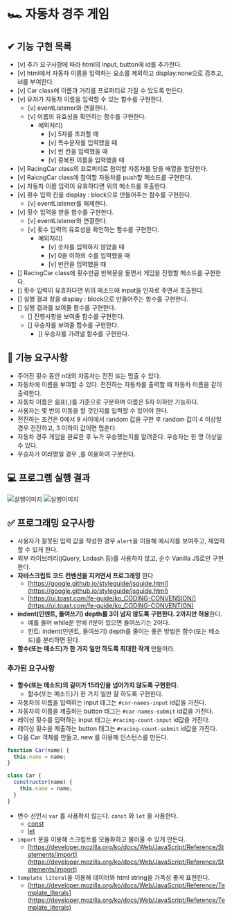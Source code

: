 # 🏎️ 자동차 경주 게임

## ✔ 기능 구현 목록

- [v] 추가 요구사항에 따라 html의 input, button에 id를 추가한다.
- [v] html에서 자동차 이름을 입력하는 요소를 제외하고 display:none으로 감추고, id를 부여한다.
- [v] Car class에 이름과 거리를 프로퍼티로 가질 수 있도록 만든다.
- [v] 유저가 자동차 이름을 입력할 수 있는 함수를 구현한다.
  - [v] eventListener와 연결한다.
  - [v] 이름의 유효성을 확인하는 함수를 구현한다.
    - 예외처리)
      - [v] 5자를 초과할 때
      - [v] 특수문자를 입력했을 때
      - [v] 빈 칸을 입력했을 때
      - [v] 중복된 이름을 입력했을 때
- [v] RacingCar class의 프로퍼티로 참여할 자동차를 담을 배열을 할당한다.
- [v] RaicngCar class에 참여할 자동차를 push할 메소드를 구현한다.
- [v] 자동차 이름 입력이 유효하다면 위의 메소드를 호출한다.
- [v] 횟수 입력 칸을 display : block으로 만들어주는 함수를 구현한다.
  - [v] eventListener를 해제한다.
- [v] 횟수 입력을 받을 함수를 구현한다.
  - [v] eventListener와 연결한다.
  - [v] 횟수 입력의 유효성을 확인하는 함수를 구현한다.
    - 예외처리)
      - [v] 숫자를 입력하지 않았을 때
      - [v] 0을 이하의 수를 입력했을 때
      - [v] 빈칸을 입력했을 때
- [] RacingCar class에 횟수만큼 반복문을 돌면서 게임을 진행할 메소드를 구현한다.
- [] 횟수 입력이 유효하다면 위의 메소드에 input을 인자로 주면서 호출한다.
- [] 실행 결과 창을 display : block으로 만들어주는 함수를 구현한다.
- [] 실행 결과를 보여줄 함수를 구현한다.
  - [] 진행사항을 보여줄 함수를 구현한다.
  - [] 우승자를 보여줄 함수를 구현한다.
    - [] 우승자를 가려낼 함수를 구현한다.

## 🎯 기능 요구사항

- 주어진 횟수 동안 n대의 자동차는 전진 또는 멈출 수 있다.
- 자동차에 이름을 부여할 수 있다. 전진하는 자동차를 출력할 때 자동차 이름을 같이 출력한다.
- 자동차 이름은 쉼표(,)를 기준으로 구분하며 이름은 5자 이하만 가능하다.
- 사용자는 몇 번의 이동을 할 것인지를 입력할 수 있어야 한다.
- 전진하는 조건은 0에서 9 사이에서 random 값을 구한 후 random 값이 4 이상일 경우 전진하고, 3 이하의 값이면 멈춘다.
- 자동차 경주 게임을 완료한 후 누가 우승했는지를 알려준다. 우승자는 한 명 이상일 수 있다.
- 우승자가 여러명일 경우 ,를 이용하여 구분한다.

## 💻 프로그램 실행 결과

![실행이미지](images/result.gif)
![실행이미지](images/result.jpg)

## ✅ 프로그래밍 요구사항

- 사용자가 잘못된 입력 값을 작성한 경우 `alert`을 이용해 메시지를 보여주고, 재입력할 수 있게 한다.
- 외부 라이브러리(jQuery, Lodash 등)를 사용하지 않고, 순수 Vanilla JS로만 구현한다.
- **자바스크립트 코드 컨벤션을 지키면서 프로그래밍** 한다
  - [https://google.github.io/styleguide/jsguide.html](https://google.github.io/styleguide/jsguide.html)
  - [https://ui.toast.com/fe-guide/ko_CODING-CONVENSION/](https://ui.toast.com/fe-guide/ko_CODING-CONVENTION)
- **indent(인덴트, 들여쓰기) depth를 3이 넘지 않도록 구현한다. 2까지만 허용**한다.
  - 예를 들어 while문 안에 if문이 있으면 들여쓰기는 2이다.
  - 힌트: indent(인덴트, 들여쓰기) depth를 줄이는 좋은 방법은 함수(또는 메소드)를 분리하면 된다.
- **함수(또는 메소드)가 한 가지 일만 하도록 최대한 작게** 만들어라.

### 추가된 요구사항

- **함수(또는 메소드)의 길이가 15라인을 넘어가지 않도록 구현한다.**
  - 함수(또는 메소드)가 한 가지 일만 잘 하도록 구현한다.
- 자동차의 이름을 입력하는 input 태그는 `#car-names-input` id값을 가진다.
- 자동차의 이름을 제출하는 button 태그는 `#car-names-submit` id값을 가진다.
- 레이싱 횟수를 입력하는 input 태그는 `#racing-count-input` id값을 가진다.
- 레이싱 횟수을 제출하는 button 태그는 `#racing-count-submit` id값을 가진다.
- 다음 Car 객체를 만들고, new 를 이용해 인스턴스를 만든다.

```javascript
function Car(name) {
  this.name = name;
}

class Car {
  constructor(name) {
    this.name = name;
  }
}
```

- 변수 선언시 `var` 를 사용하지 않는다. `const` 와 `let` 을 사용한다.
  - [const](https://developer.mozilla.org/ko/docs/Web/JavaScript/Reference/Statements/const)
  - [let](https://developer.mozilla.org/ko/docs/Web/JavaScript/Reference/Statements/let)
- `import` 문을 이용해 스크립트를 모듈화하고 불러올 수 있게 만든다.
  - [https://developer.mozilla.org/ko/docs/Web/JavaScript/Reference/Statements/import](https://developer.mozilla.org/ko/docs/Web/JavaScript/Reference/Statements/import)
- `template literal`을 이용해 데이터와 html string을 가독성 좋게 표현한다.
  - [https://developer.mozilla.org/ko/docs/Web/JavaScript/Reference/Template_literals](https://developer.mozilla.org/ko/docs/Web/JavaScript/Reference/Template_literals)
